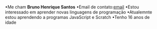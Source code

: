 •Me cham **Bruno Henrique Santos**
•Email de contato:[email](bruno.henrique.santos@escola.pr.gov.br)
•Estou interessado em aprender novas linguagens de programação
•Atualemnte estou aprendendo a programas JavaScript e Scratch
•Tenho 16 anos de idade 
